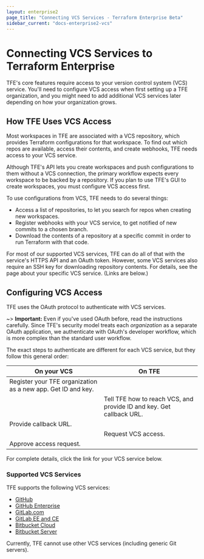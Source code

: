 ```yaml
---
layout: enterprise2
page_title: "Connecting VCS Services - Terraform Enterprise Beta"
sidebar_current: "docs-enterprise2-vcs"
---
```


# Connecting VCS Services to Terraform Enterprise

TFE's core features require access to your version control system (VCS) service. You'll need to configure VCS access when first setting up a TFE organization, and you might need to add additional VCS services later depending on how your organization grows.

## How TFE Uses VCS Access

Most workspaces in TFE are associated with a VCS repository, which provides Terraform configurations for that workspace. To find out which repos are available, access their contents, and create webhooks, TFE needs access to your VCS service.

Although TFE's API lets you create workspaces and push configurations to them without a VCS connection, the primary workflow expects every workspace to be backed by a repository. If you plan to use TFE's GUI to create workspaces, you must configure VCS access first.

To use configurations from VCS, TFE needs to do several things:

- Access a list of repositories, to let you search for repos when creating new workspaces.
- Register webhooks with your VCS service, to get notified of new commits to a chosen branch.
- Download the contents of a repository at a specific commit in order to run Terraform with that code.

For most of our supported VCS services, TFE can do all of that with the service's HTTPS API and an OAuth token. However, some VCS services also require an SSH key for downloading repository contents. For details, see the page about your specific VCS service. (Links are below.)

## Configuring VCS Access

TFE uses the OAuth protocol to authenticate with VCS services.

~> **Important:** Even if you've used OAuth before, read the instructions carefully. Since TFE's security model treats each _organization_ as a separate OAuth application, we authenticate with OAuth's developer workflow, which is more complex than the standard user workflow.

The exact steps to authenticate are different for each VCS service, but they follow this general order:

On your VCS | On TFE
--|--
Register your TFE organization as a new app. Get ID and key. | &nbsp;
&nbsp; | Tell TFE how to reach VCS, and provide ID and key. Get callback URL.
Provide callback URL. | &nbsp;
&nbsp; | Request VCS access.
Approve access request. | &nbsp;

For complete details, click the link for your VCS service below.

### Supported VCS Services

TFE supports the following VCS services:

- [GitHub](./github.html)
- [GitHub Enterprise](./github-enterprise.html)
- [GitLab.com](./gitlab-com.html)
- [GitLab EE and CE](./gitlab-eece.html)
- [Bitbucket Cloud](./bitbucket-cloud.html)
- [Bitbucket Server](./bitbucket-server.html)

Currently, TFE cannot use other VCS services (including generic Git servers).

